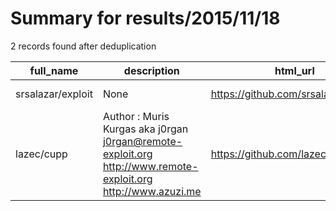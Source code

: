 
# Summary for results/2015/11/18
    
2 records found after deduplication

| full_name | description | html_url | matched_list | matched_count | pushed_at | size | stargazers_count | language | forks_count | vul_ids |
|-------------------|--------------------------------------------------------------------------------------------------------------|--------------------------------------|----------------|-----------------|---------------------------|--------|--------------------|------------|---------------|-----------|
| srsalazar/exploit | None | https://github.com/srsalazar/exploit | ['exploit'] | 1 | 2015-11-18 03:40:24+00:00 | 38294 | 0 | PHP | 0 | [] |
| lazec/cupp | Author : Muris Kurgas aka j0rgan j0rgan@remote-exploit.org http://www.remote-exploit.org http://www.azuzi.me | https://github.com/lazec/cupp | ['exploit'] | 1 | 2015-11-18 04:49:28+00:00 | 26 | 3 | Python | 1 | [] |
